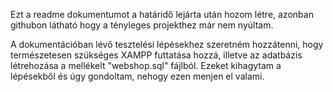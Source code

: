 Ezt a readme dokumentumot a határidő lejárta után hozom létre, azonban githubon látható hogy a tényleges projekthez már nem nyúltam.

A dokumentációban lévő tesztelési lépésekhez szeretném hozzátenni, hogy természetesen szükséges XAMPP futtatása hozzá, illetve az adatbázis létrehozása a mellékelt
"webshop.sql" fájlból. Ezeket kihagytam a lépésekből és úgy gondoltam, nehogy ezen menjen el valami.
